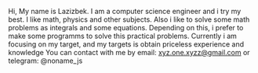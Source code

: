 Hi, My name is Lazizbek. I am a computer science engineer and i try my best.
I like math, physics and other subjects. Also i like to solve some math problems as integrals and some equations.
Depending on this, i prefer to make some programms to solve this practical problems.
Currently i am focusing on my target, and my targets is obtain priceless experience and knowledge
You can contact with me by email: xyz.one.xyzz@gmail.com or telegram: @noname_js




